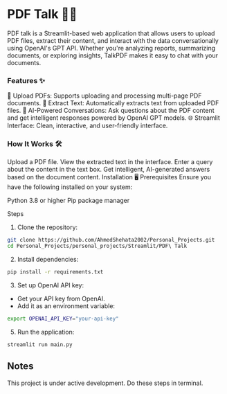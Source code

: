 # PDF Talk 📄🤖
PDF talk is a Streamlit-based web application that allows users to upload PDF files, extract their content, and interact with the data conversationally using OpenAI's GPT API. Whether you're analyzing reports, summarizing documents, or exploring insights, TalkPDF makes it easy to chat with your documents.

### Features ✨
📂 Upload PDFs: Supports uploading and processing multi-page PDF documents.
📝 Extract Text: Automatically extracts text from uploaded PDF files.
💬 AI-Powered Conversations: Ask questions about the PDF content and get intelligent responses powered by OpenAI GPT models.
🌐 Streamlit Interface: Clean, interactive, and user-friendly interface.


### How It Works 🛠️
Upload a PDF file.
View the extracted text in the interface.
Enter a query about the content in the text box.
Get intelligent, AI-generated answers based on the document content.
Installation 🖥️
Prerequisites
Ensure you have the following installed on your system:

Python 3.8 or higher
Pip package manager

Steps
1. Clone the repository:
```sh
git clone https://github.com/AhmedShehata2002/Personal_Projects.git
cd Personal_Projects/personal_projects/Streamlit/PDF\ Talk
```
2. Install dependencies:
```sh
pip install -r requirements.txt
```
3. Set up OpenAI API key:
- Get your API key from OpenAI.
- Add it as an environment variable:
```bash
export OPENAI_API_KEY="your-api-key"
 ```
5. Run the application:
 ```sh
streamlit run main.py
``` 
## Notes

This project is under active development. Do these steps in terminal. 
